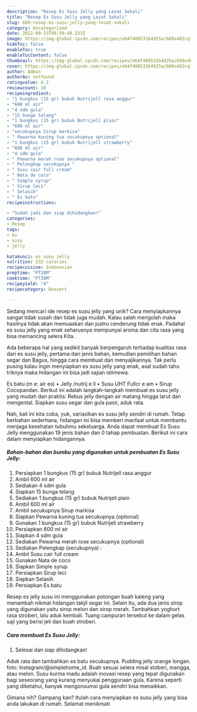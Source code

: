 ```yaml
---
description: "Resep Es Susu Jelly yang Lezat Sekali"
title: "Resep Es Susu Jelly yang Lezat Sekali"
slug: 669-resep-es-susu-jelly-yang-lezat-sekali
category: Uncategorized
date: 2022-09-23T06:59:48.233Z
image: https://img-global.cpcdn.com/recipes/e64f408531b4925a/680x482cq70/es-susu-jelly-foto-resep-utama.jpg
hideToc: false
enableToc: true
enableTocContent: false
thumbnail: https://img-global.cpcdn.com/recipes/e64f408531b4925a/680x482cq70/es-susu-jelly-foto-resep-utama.jpg
cover: https://img-global.cpcdn.com/recipes/e64f408531b4925a/680x482cq70/es-susu-jelly-foto-resep-utama.jpg
author: Admin
authorAv: notfound
ratingvalue: 4.2
reviewcount: 10
recipeingredient:
- "1 bungkus (15 gr) bubuk Nutrijell rasa anggur"
- "600 ml air"
- "4 sdm gula"
- "15 bunga telang"
- "1 bungkus (15 gr) bubuk Nutrijell plain"
- "600 ml air"
- "secukupnya Sirup markisa"
- " Pewarna kuning tua secukupnya optional"
- "1 bungkus (15 gr) bubuk Nutrijell strawberry"
- "600 ml air"
- "4 sdm gula"
- " Pewarna merah rose secukupnya optional"
- " Pelengkap secukupnya "
- " Susu cair full cream"
- " Nata de coco"
- " Simple syrup"
- " Sirup leci"
- " Selasih"
- " Es batu"
recipeinstructions:

- "Sudah jadi dan siap dihidangkan!"
categories:
- Resep
tags:
- es
- susu
- jelly

katakunci: es susu jelly 
nutrition: 233 calories
recipecuisine: Indonesian
preptime: "PT28M"
cooktime: "PT30M"
recipeyield: "4"
recipecategory: Dessert

---
```





Sedang mencari ide resep es susu jelly yang unik? Cara menyiapkannya sangat tidak susah dan tidak juga mudah. Kalau salah mengolah maka hasilnya tidak akan memuaskan dan justru cenderung tidak enak. Padahal es susu jelly yang enak seharusnya mempunyai aroma dan cita rasa yang bisa memancing selera Kita.





Ada beberapa hal yang sedikit banyak berpengaruh terhadap kualitas rasa dari es susu jelly, pertama dari jenis bahan, kemudian pemilihan bahan segar dan Bagus, hingga cara membuat dan menyajikannya. Tak perlu pusing kalau ingin menyiapkan es susu jelly yang enak,      asal sudah tahu triknya maka hidangan ini bisa jadi sajian istimewa.














Es batu (m e: air es) • Jelly /nutrij e ll • Susu UHT Fullcr e am • Sirup Cocopandan. Berikut ini adalah langkah-langkah membuat es susu jelly yang mudah dan praktis: Rebus jelly dengan air matang hingga larut dan mengental. Siapkan susu segar dan gula pasir, aduk rata.






Nah, kali ini kita coba, yuk, variasikan es susu jelly sendiri di rumah. Tetap berbahan sederhana, hidangan ini bisa memberi manfaat untuk membantu menjaga kesehatan tubuhmu sekeluarga. Anda dapat membuat Es Susu Jelly menggunakan 19 jenis bahan dan 0 tahap pembuatan. Berikut ini cara dalam menyiapkan hidangannya.

<!--inarticleads1-->

##### Bahan-bahan dan bumbu yang digunakan untuk pembuatan Es Susu Jelly:

1. Persiapkan 1 bungkus (15 gr) bubuk Nutrijell rasa anggur
1. Ambil 600 ml air
1. Sediakan 4 sdm gula
1. Siapkan 15 bunga telang
1. Sediakan 1 bungkus (15 gr) bubuk Nutrijell plain
1. Ambil 600 ml air
1. Ambil secukupnya Sirup markisa
1. Siapkan  Pewarna kuning tua secukupnya (optional)
1. Gunakan 1 bungkus (15 gr) bubuk Nutrijell strawberry
1. Persiapkan 600 ml air
1. Siapkan 4 sdm gula
1. Sediakan  Pewarna merah rose secukupnya (optional)
1. Sediakan  Pelengkap (secukupnya) :
1. Ambil  Susu cair full cream
1. Gunakan  Nata de coco
1. Siapkan  Simple syrup
1. Persiapkan  Sirup leci
1. Siapkan  Selasih
1. Persiapkan  Es batu


Resep es jelly susu ini menggunakan potongan buah kaleng yang menambah nikmat hidangan takjil segar ini. Selain itu, ada dua jenis sirop yang digunakan yaitu sirop melon dan sirop merah. Tambahkan yoghurt rasa stroberi, lalu aduk kembali. Tuang campuran tersebut ke dalam gelas saji yang berisi jeli dan buah stroberi. 

<!--inarticleads2-->

##### Cara membuat Es Susu Jelly:


1. Selesai dan siap dihidangkan!

Aduk rata dan tambahkan es batu secukupnya. Pudding jelly orange longan. foto: Instagram/@simplehome_id. Buah sesuai selera misal stoberi, mangga, atau melon. Susu kurma madu adalah inovasi resep yang tepat digunakan bagi seseorang yang kurang menyukai penggunaan gula. Karena seperti yang diketahui, banyak mengonsumsi gula sendiri bisa menaikkan. 

Gimana nih? Gampang kan? Itulah cara menyiapkan es susu jelly yang bisa anda lakukan di rumah. Selamat menikmati
